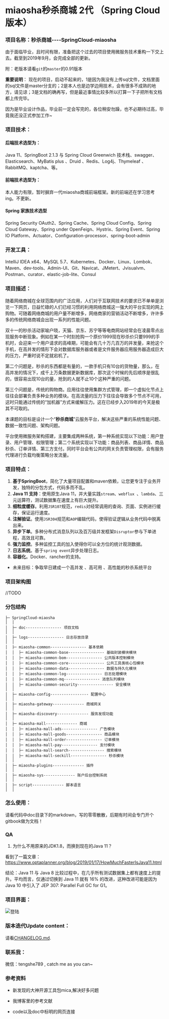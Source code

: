 # miaosha秒杀商城 2代 （Spring Cloud 版本）

### 项目名称：秒杀商城----SpringCloud-miaosha

由于面临毕业，且时间有限，准备把这个过去的项目使用微服务技术重构一下交上去。截至到2019年9月，会完成全部的更新。

附：老版本请看`git`的`master`的0.91版本

**重要说明**：
现在的项目，启动不起来的，1是因为我没有上传sql文件，文档里面的sql文件是master分支的；2是本人也是边学边用技术，会有很多不成熟的地方，请见谅；3是文档的确再写，但是最近事情比较多所以打算一下子把所有文档都上传完毕。

因为是毕业设计作品，毕业前一定会写完的，各位稍安勿躁，也不必期待过高，毕竟我还没正式参加工作~

### 项目技术：

#### 后端技术选型为：

Java 11、SpringBoot 2.1.3  与 Spring Cloud Greenwich 技术栈、swagger、Elasticsearch、MyBatis plus 、Druid 、Redis、Log4j、Thymeleaf 、RabbitMQ、kaptcha、等。

#### 前端技术选型为：

本人能力有限，暂时摒弃一代miaosha商城前端框架。新的前端还在学习思考ing。不更新。

#### Spring 家族技术选型

Spring Security OAuth2、Spring Cache、Spring Cloud Config、Spring Cloud Gateway、Spring under OpenFeign、Hystrix、Spring Event、Spring IO Platform、Actuator、Configuration-processor、spring-boot-admin

### 开发工具：

IntelliJ IDEA  x64、MySQL 5.7、Kubernetes、Docker、Linux、Lombok、Maven、dev-tools、Admin-UI、Git、Navicat、JMetert、Jvisualvm、Postman、curator、elastic-job-lite、Consul

### 项目描述：

随着网络商城在全球范围内的广泛应用，人们对于互联网技术的要求已不单单是浏览一下网页，日益忙碌的人们已经习惯的利用网络商城这一强大的平台实现的网上购物。可随着网络商城的用户量不断增多，网络商家的营销活动不断增多，许许多多的传统网络商城会出现一系列的性能问题。

双十一的秒杀活动家喻户晓，天猫、京东、苏宁等等电商网站经常会在凌晨零点出现服务中断现象。例如在某一个时刻抢购一个原价1999现在秒杀价只要999的手机时，会迎来一个用户请求的高峰期，可能会有几十万几百万的并发量，来抢这个手机，在高并发的情形下会对数据库服务器或者是文件服务器应用服务器造成巨大的压力，严重时说不定就宕机了。

第二个问题是，秒杀的东西都是有量的，一款手机只有10台的货物量，那么，在高并发的情况下，成千上万条数据更新数据库，那次这个时候的先后顺序是很乱的，很容易出现10台的量，抢到的人就不止10个这种严重的问题。

第三个问题是，传统的购物商。应用往往使用集群方式管理，即一个虚拟化节点上往往会部署负责多种业务的模块。在高流量的压力下往往会导致多个节点不可用，这时只能通过传统的“加机器”方式来缓解压力。这在已经步入2019年的今天是极其不可取的。

本课题的目标是设计一个“**秒杀商城**”云服务平台，解决这些严重的系统性能问题、数据一致性问题、架构问题。

平台使用微服务架构搭建，主要集成两种系统，第一种系统实现以下功能：用户登录、用户管理、权限管理；第二个系统实现以下功能：商品列表、商品详情、商品秒杀、订单详情、第三方支付。同时平台会有公共的网关负责管理权限，会有服务代理进行负载均衡策略分发流量。

### 项目特点：

1. **基于SpringBoot**，简化了大量项目配置和maven依赖，让您更专注于业务开发，独特的分包方式，代码多而不乱。
2. **Java 11 支持**：使用原生Java 11，并大量实践`stream`、`webflux `、`lambda`、三元运算符，测试数据集在速度上有巨大提升。
3. **细粒度缓存**。利用`JSR107`规范，`redis`对经常调用的查询、页面、实例进行缓存，保证运行速度。
4. **注解验证**。使用`JSR304`规范和`AOP`编辑代码，使得验证逻辑从业务代码中脱离出来。
5. **异步下单**。多种分布式消息队列以及百万级并发框架`Disruptor`参与下单进程，高效且可靠。
6. **强力监控**。多种监控工具的加入使得你可以全方位的统计观测数据。
7. **日志系统**。基于`spring event`异步处理日志。
8. **容器化**。Docker、rancher的支持。

- 未来目标：争取早日建成一个高并发 、高可用 、高性能的秒杀系统平台

### 项目架构图

//TODO

### 分包结构

```
├─ SpringCloud-miaosha
│  │  
│  ├─ doc---------------- 项目文档
│  │ 
│  ├─ logs---------------- 日志存放目录
│  │  
│  ├─ miaosha-common---------------- 基本依赖
│  │  ├─ miaosha-common-base---------------- 基础封装模块模块
│  │  ├─ miaosha-common-bom---------------- 公共版本控制模块
│  │  ├─ miaosha-common-core---------------- 公共工具类核心包模块
│  │  ├─ miaosha-common-data---------------- 数据与持久化模块
│  │  ├─ miaosha-common-log---------------- 日志处理模块
│  │  ├─ miaosha-common-mq---------------- 消息队列模块
│  │  ├─ miaosha-common-security---------------- 安全模块
│  │  
│  ├─ miaosha-config----------------- 配置中心
│  │  
│  ├─ miaosha-gateway-------------- 商城网关
│  │ 
│  ├─ miaosha-discovery-------------- 服务发现功能
│  │  
│  ├─ miaosha-mall-------------- 商城
│  │  ├─ miaosha-mall-ads---------------- 广告模块
│  │  ├─ miaosha-mall-goods---------------- 商品模块
│  │  ├─ miaosha-mall-order---------------- 订单模块
│  │  ├─ miaosha-mall-pay---------------- 支付模块
│  │  ├─ miaosha-mall-search---------------- 搜索模块
│  │  ├─ miaosha-mall-seckill---------------- 秒杀模块
│  │  
│  ├─ miaosha-plugins-------------- 插件
│  │  
│  ├─ miaosha-sys-------------- 账户后台控制系统
│  │  
│  ├─ script-------------- 脚本语言
│  │  

```

### 怎么使用：

请看代码中doc目录下的markdown，写的零零散散，后期有时间会专门开个gitbook做为文档！


### QA

1. 为什么不用原来的JDK1.8，而换到现在的Java 11？

看到了一篇文章：https://www.optaplanner.org/blog/2019/01/17/HowMuchFasterIsJava11.html

结论：Java 11 与 Java 8 比较过程中，在几乎所有测试数据集上都有速度上的提升。平均而言，仅通过切换到 Java 11 就有 16% 的改进，这种改进可能是因为 Java 10 中引入了 JEP 307: Parallel Full GC for G1。

### 项目界面：

![登陆](http://resume.tengshe789.tech/static/%E7%99%BB%E9%99%86.jpg)

### 版本迭代Update content：

请看[CHANGELOG.md](https://github.com/tengshe789/-miaosha/blob/version2/CHANGELOG.md).

### 联系我：

微信：tengshe789 , catch me as you can~

### 参考资料

- 新发现的大神开源工具包mica,解决好多问题

- 我博客里的参考文献

- code以及doc中标明的网页连接




